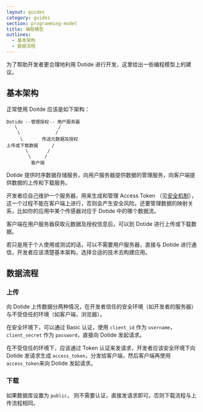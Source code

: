 ```yaml
---
layout: guides
category: guides
section: programming-model
title: 编程模型
outlines:
  - 基本架构
  - 数据流程
---
```


为了帮助开发者更合理地利用 Dotide 进行开发，这里给出一些编程模型上的建议。

## 基本架构

正常使用 Doitde 应该是如下架构：

```
Dotide --管理授权-- 用户服务器
   \               /
    \             /
     \       传送元数据及授权
上传或下载数据     /
       \       /
        \     /
         客户端
```

Dotide 提供时序数据存储服务，向用户服务器提供数据的管理服务，向客户端提供数据的上传和下载服务。

开发者应自己维护一个服务器，用来生成和管理 Access Token （见[安全机制][security]），这一个过程不能在客户端上进行，否则会产生安全风险。还要管理数据的映射关系，比如你的应用中某个传感器对应于 Dotide 中的哪个数据流。

客户端在用户服务器获取元数据及授权信息后，可以到 Dotide 进行上传或下载数据。

若只是用于个人使用或测试的话，可以不需要用户服务器，直接与 Dotide 进行通信，开发者应该清楚基本架构，选择合适的技术去构建应用。


## 数据流程

### 上传

向 Dotide 上传数据分两种情况，在开发者信任的安全环境（如开发者的服务器）与不受信任的环境（如客户端，浏览器）。

在安全环境下，可以通过 Basic 认证，使用 `client_id` 作为 `username`，`client_secret` 作为 `password`，直接向 Dotide 发起请求。

在不受信任的环境下，应该通过 Token 认证来发请求，开发者应该安全环境下向 Dotide 发请求生成 `access_token`，分发给客户端，然后客户端再使用 `access_token`来向 Dotide 发起请求。

### 下载

如果数据库设置为 `public`， 则不需要认证，直接发请求即可。否则下载流程与上传流程相同。


[create_datastream]: /docs/v1/data/datastream.html#3-创建数据流
[create_datapoints]: /docs/v1/data/datapoint.html#3-创建数据点
[list_datapoints]: /docs/v1/data/datapoint.html#2-查询数据点
[api_ref]: /docs/v1/index.html
[sdk]: /docs/libraries/index.html
[postman]: https://chrome.google.com/webstore/detail/postman-rest-client/fdmmgilgnpjigdojojpjoooidkmcomcm
[security]: /docs/guides/basics/security.html
